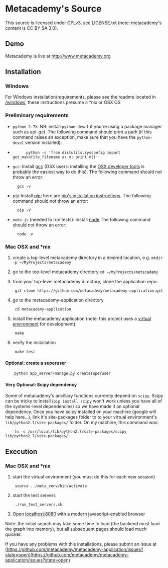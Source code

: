 
Metacademy's Source
==============

This source is licensed under GPLv3, see LICENSE.txt (note: metacademy's content is CC BY SA 3.0).

## Demo

Metacademy is live at http://www.metacademy.org


## Installation

### Windows
For Windows installation/requirements, please see the readme located in [/windows](/windows), these instructions presume a *nix or OSX OS


### Preliminary requirements
* `python 2.7X`: NB: install `python-devel` if you're using a package manager such as apt-get. The following command should print a path (if this command raises an exception, make sure that you have the `python-devel` version installed):
*
            python -c 'from distutils.sysconfig import get_makefile_filename as m; print m()'

* `gcc`: Install [gcc](http://gcc.gnu.org) (OSX users: installing the [OSX developer tools](https://developer.apple.com/technologies/tools/) is probably the easiest way to do this). The following command should not throw an error:

        gcc -v

* `pip` Install [pip](http://www.pip-installer.org/en/latest/); here are [pip's installation instructions](http://www.pip-installer.org/en/latest/installing.html). The following command should not throw an error:

        pip -V

* `node.js` (needed to run tests): Install [node](http://nodejs.org/) The following command should not throw an error:

        node -v


### Mac OSX and *nix

1. create a top-level metacademy directory in a desired location, e.g. `mkdir -p ~/MyProjects/metacademy`
1. go to the top-level metacademy directory `cd ~/MyProjects/metacademy`
1. from your top-level metacademy directory, clone the application repo:

        git clone https://github.com/metacademy/metacademy-application.git

1. go to the metacademy-application directory

        cd metacademy-application

1. install the metacademy application (note: this project uses a [virtual environment](http://www.virtualenv.org/en/latest/) for development):

        make

1. verify the installation

        make test

#### Optional: create a superuser

        python app_server/manage.py createsuperuser

#### Very Optional: Scipy dependency
Some of metacademy's ancillary functions currently depend on `scipy`. Scipy can be tricky to install (`pip install scipy` won't work unless you have all of the systems-level dependencies) so we have made it an optional dependency. Once you have scipy installed on your machine (google will help here...), link it's site-packages folder to to your virtual environment's `lib/python2.7/site-packages/` folder. On my machine, this command was:

        ln -s /usr/local/lib/python2.7/site-packages/scipy lib/python2.7/site-packages/


## Execution

### Mac OSX and *nix

1. start the virtual environment (you must do this for each new session)

        source ../meta_venv/bin/activate

1. start the test servers

        ./run_test_servers.sh

1. Open [localhost:8080](http://localhost:8080) with a modern javascript-enabled browser

Note: the initial search may take some time to load (the backend must load the graph into memory), but all subsequent pages should load much quicker.

If you have any problems with this installations, please submit an issue at [https://github.com/metacademy/metacademy-application/issues?state=open](https://github.com/metacademy/metacademy-application/issues?state=open)
